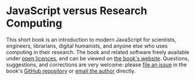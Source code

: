 # JavaScript versus Research Computing

This short book is an introduction to modern JavaScript
for scientists, engineers, librarians, digital humanists,
and anyone else who uses computing in their research.
The book and related software freely available under [open licences][license],
and can be viewed on [the book's website][site].
Questions, suggestions, and corrections are very welcome:
please [file an issue][issues]
in the book's [GitHub repository][repo]
or [email the author][email] directly.

[email]: mailto:gvwilson@third-bit.com?subject=JavaScript%20versus%20Research%20Computing
[issues]: https://github.com/gvwilson/js-vs-rc/issues
[license]: https://gvwilson.github.io/js-vs-rc/license/
[repo]: https://github.com/gvwilson/js-vs-rc/
[site]: https://gvwilson.github.io/js-vs-rc/
